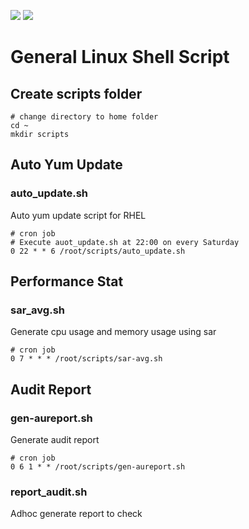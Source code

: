 <img src="https://img.shields.io/badge/language-shell-green.svg"/> <img src="https://img.shields.io/github/last-commit/vmzcloud/Linux_Shell_Script_General"/>

# General Linux Shell Script
## Create scripts folder
```
# change directory to home folder
cd ~
mkdir scripts
```
## Auto Yum Update
### auto_update.sh
Auto yum update script for RHEL
```
# cron job
# Execute auot_update.sh at 22:00 on every Saturday
0 22 * * 6 /root/scripts/auto_update.sh
```
## Performance Stat
### sar_avg.sh
Generate cpu usage and memory usage using sar
```
# cron job
0 7 * * * /root/scripts/sar-avg.sh
```
## Audit Report
### gen-aureport.sh
Generate audit report
```
# cron job
0 6 1 * * /root/scripts/gen-aureport.sh
```

### report_audit.sh
Adhoc generate report to check
